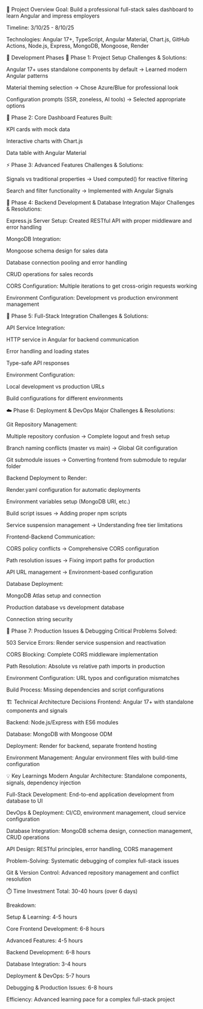🎯 Project Overview
Goal: Build a professional full-stack sales dashboard to learn Angular and impress employers

Timeline: 3/10/25 - 8/10/25

Technologies: Angular 17+, TypeScript, Angular Material, Chart.js, GitHub Actions, Node.js, Express, MongoDB, Mongoose, Render

🚀 Development Phases
🔧 Phase 1: Project Setup
Challenges & Solutions:

Angular 17+ uses standalone components by default → Learned modern Angular patterns

Material theming selection → Chose Azure/Blue for professional look

Configuration prompts (SSR, zoneless, AI tools) → Selected appropriate options

🎨 Phase 2: Core Dashboard
Features Built:

KPI cards with mock data

Interactive charts with Chart.js

Data table with Angular Material

⚡ Phase 3: Advanced Features
Challenges & Solutions:

Signals vs traditional properties → Used computed() for reactive filtering

Search and filter functionality → Implemented with Angular Signals

🔗 Phase 4: Backend Development & Database Integration
Major Challenges & Resolutions:

Express.js Server Setup: Created RESTful API with proper middleware and error handling

MongoDB Integration:

Mongoose schema design for sales data

Database connection pooling and error handling

CRUD operations for sales records

CORS Configuration: Multiple iterations to get cross-origin requests working

Environment Configuration: Development vs production environment management

🔄 Phase 5: Full-Stack Integration
Challenges & Solutions:

API Service Integration:

HTTP service in Angular for backend communication

Error handling and loading states

Type-safe API responses

Environment Configuration:

Local development vs production URLs

Build configurations for different environments

☁️ Phase 6: Deployment & DevOps
Major Challenges & Resolutions:

Git Repository Management:

Multiple repository confusion → Complete logout and fresh setup

Branch naming conflicts (master vs main) → Global Git configuration

Git submodule issues → Converting frontend from submodule to regular folder

Backend Deployment to Render:

Render.yaml configuration for automatic deployments

Environment variables setup (MongoDB URI, etc.)

Build script issues → Adding proper npm scripts

Service suspension management → Understanding free tier limitations

Frontend-Backend Communication:

CORS policy conflicts → Comprehensive CORS configuration

Path resolution issues → Fixing import paths for production

API URL management → Environment-based configuration

Database Deployment:

MongoDB Atlas setup and connection

Production database vs development database

Connection string security

🐛 Phase 7: Production Issues & Debugging
Critical Problems Solved:

503 Service Errors: Render service suspension and reactivation

CORS Blocking: Complete CORS middleware implementation

Path Resolution: Absolute vs relative path imports in production

Environment Configuration: URL typos and configuration mismatches

Build Process: Missing dependencies and script configurations

🏗️ Technical Architecture Decisions
Frontend: Angular 17+ with standalone components and signals

Backend: Node.js/Express with ES6 modules

Database: MongoDB with Mongoose ODM

Deployment: Render for backend, separate frontend hosting

Environment Management: Angular environment files with build-time configuration

💡 Key Learnings
Modern Angular Architecture: Standalone components, signals, dependency injection

Full-Stack Development: End-to-end application development from database to UI

DevOps & Deployment: CI/CD, environment management, cloud service configuration

Database Integration: MongoDB schema design, connection management, CRUD operations

API Design: RESTful principles, error handling, CORS management

Problem-Solving: Systematic debugging of complex full-stack issues

Git & Version Control: Advanced repository management and conflict resolution

⏱️ Time Investment
Total: 30-40 hours (over 6 days)

Breakdown:

Setup & Learning: 4-5 hours

Core Frontend Development: 6-8 hours

Advanced Features: 4-5 hours

Backend Development: 6-8 hours

Database Integration: 3-4 hours

Deployment & DevOps: 5-7 hours

Debugging & Production Issues: 6-8 hours

Efficiency: Advanced learning pace for a complex full-stack project